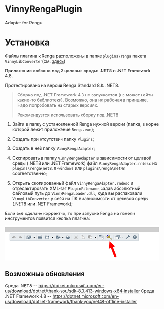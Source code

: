 # VinnyRengaPlugin

Adapter for Renga

# Установка

Файлы плагина к Renga расположены в папке `plugins\renga` пакета `VinnyLibConverter`(см. [здесь](https://github.com/Vinny-Environment/VinnyLibConverter#%D1%83%D1%81%D1%82%D0%B0%D0%BD%D0%BE%D0%B2%D0%BA%D0%B0))

Приложение собрано под 2 целевые среды: .NET8 и .NET Framework 4.8. 

Протестировано на версии Renga Standard 8.8. .NET8.

> Сборка под .NET Framework 4.8 не запускается (не может найти какие-то библиотеки). Возможно, она не рабочая в принципе. Надо попробовать на старых версиях.
> 
> Рекомендуется использовать сборку под .NET8

1. Зайти в папку с установленной Renga нужной версии (папка, в корне которой лежит приложение `Renga.exe`);

2. Создать при отсутствии папку `Plugins`;

3. Создать в ней папку `VinnyRengaAdapter`;

4. Скопировать в папку `VinnyRengaAdapter` в зависимости от целевой среды (.NET8 или .NET Framework) файл `VinnyRengaAdapter.rndesc` из `plugins\renga\net8.0-windows` или `plugins\renga\net48` соответственно;

5. Открыть скопированный файл `VinnyRengaAdapter.rndesc` и отредактировать XML-тэг `PluginFilename`, задав абсолютный файловый путь до `VinnyRengaLoader.dll`, куда вы распаковали `VinnyLibConverter` у себя на ПК в зависимости от целевой среды (.NET8 или .NET Framework);

Если всё сделано корректно, то при запуске Renga на панели инструментов появится кнопка плагина:

![](assets/2025-09-03-22-44-10-image.png)

## Возможные обновления

Среда .NET8 -- https://dotnet.microsoft.com/en-us/download/dotnet/thank-you/sdk-8.0.413-windows-x64-installer
Среда .NET Framework 4.8 -- https://dotnet.microsoft.com/en-us/download/dotnet-framework/thank-you/net48-offline-installer
